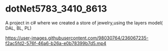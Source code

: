 # dotNet5783_3410_8613
A project in c# where we created a store of jewelry,using  the layers model( DAL, BL, PL)



https://user-images.githubusercontent.com/98030764/236067235-f2ac5fd2-576f-46a6-b26a-e0b78399b7d5.mp4

